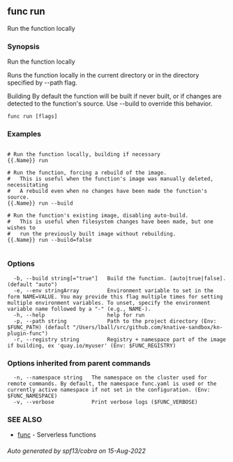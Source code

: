 ## func run

Run the function locally

### Synopsis

Run the function locally

Runs the function locally in the current directory or in the directory
specified by --path flag.

Building
By default the function will be built if never built, or if changes are detected
to the function's source.  Use --build to override this behavior.



```
func run [flags]
```

### Examples

```

# Run the function locally, building if necessary
{{.Name}} run

# Run the function, forcing a rebuild of the image.
#   This is useful when the function's image was manually deleted, necessitating
#   A rebuild even when no changes have been made the function's source.
{{.Name}} run --build

# Run the function's existing image, disabling auto-build.
#   This is useful when filesystem changes have been made, but one wishes to
#   run the previously built image without rebuilding.
{{.Name}} run --build=false


```

### Options

```
  -b, --build string[="true"]   Build the function. [auto|true|false]. (default "auto")
  -e, --env stringArray         Environment variable to set in the form NAME=VALUE. You may provide this flag multiple times for setting multiple environment variables. To unset, specify the environment variable name followed by a "-" (e.g., NAME-).
  -h, --help                    help for run
  -p, --path string             Path to the project directory (Env: $FUNC_PATH) (default "/Users/lball/src/github.com/knative-sandbox/kn-plugin-func")
  -r, --registry string         Registry + namespace part of the image if building, ex 'quay.io/myuser' (Env: $FUNC_REGISTRY)
```

### Options inherited from parent commands

```
  -n, --namespace string   The namespace on the cluster used for remote commands. By default, the namespace func.yaml is used or the currently active namespace if not set in the configuration. (Env: $FUNC_NAMESPACE)
  -v, --verbose            Print verbose logs ($FUNC_VERBOSE)
```

### SEE ALSO

* [func](func.md)	 - Serverless functions

###### Auto generated by spf13/cobra on 15-Aug-2022
